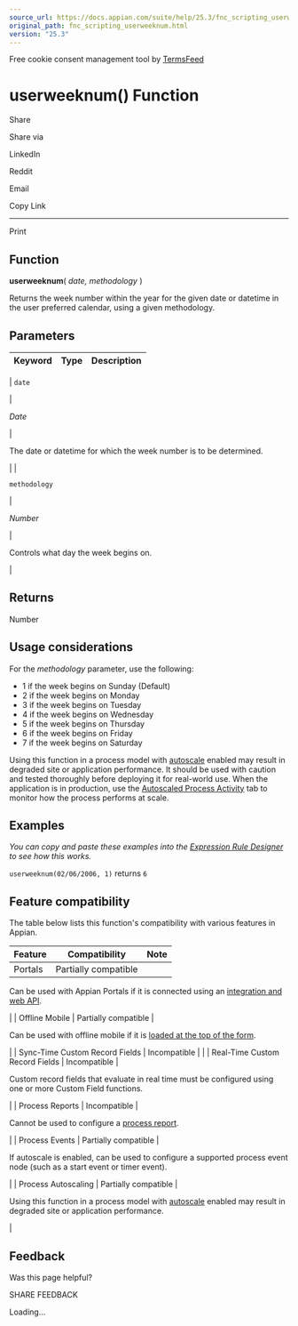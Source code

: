 ```yaml
---
source_url: https://docs.appian.com/suite/help/25.3/fnc_scripting_userweeknum.html
original_path: fnc_scripting_userweeknum.html
version: "25.3"
---
```


Free cookie consent management tool by [TermsFeed](https://www.termsfeed.com/)

# userweeknum() Function

Share

Share via

LinkedIn

Reddit

Email

Copy Link

* * *

Print

## Function

**userweeknum**( _date, methodology_ )

Returns the week number within the year for the given date or datetime in the user preferred calendar, using a given methodology.

## Parameters

| Keyword | Type | Description |
| --- | --- | --- |
|
`date`

 |

_Date_

 |

The date or datetime for which the week number is to be determined.

 |
|

`methodology`

 |

_Number_

 |

Controls what day the week begins on.

 |

## Returns

Number

## Usage considerations

For the _methodology_ parameter, use the following:

-   1 if the week begins on Sunday (Default)
-   2 if the week begins on Monday
-   3 if the week begins on Tuesday
-   4 if the week begins on Wednesday
-   5 if the week begins on Thursday
-   6 if the week begins on Friday
-   7 if the week begins on Saturday

Using this function in a process model with [autoscale](autoscale-processes.html) enabled may result in degraded site or application performance. It should be used with caution and tested thoroughly before deploying it for real-world use. When the application is in production, use the [Autoscaled Process Activity](monitoring-autoscaled-processes.html) tab to monitor how the process performs at scale.

## Examples

_You can copy and paste these examples into the [Expression Rule Designer](Expression_Rules.html) to see how this works._

`userweeknum(02/06/2006, 1)` returns `6`

## Feature compatibility

The table below lists this function's compatibility with various features in Appian.

| Feature | Compatibility | Note |
| --- | --- | --- |
| Portals | Partially compatible |
Can be used with Appian Portals if it is connected using an [integration and web API](portals-design.html#using-partially-compatible-functions-and-objects-in-a-portal).

 |
| Offline Mobile | Partially compatible |

Can be used with offline mobile if it is [loaded at the top of the form](offline-mobile-design-best-practices.html#working-with-partially-compatible-functions).

 |
| Sync-Time Custom Record Fields | Incompatible |  |
| Real-Time Custom Record Fields | Incompatible |

Custom record fields that evaluate in real time must be configured using one or more Custom Field functions.

 |
| Process Reports | Incompatible |

Cannot be used to configure a [process report](Process_Reports.html).

 |
| Process Events | Partially compatible |

If autoscale is enabled, can be used to configure a supported process event node (such as a start event or timer event).

 |
| Process Autoscaling | Partially compatible |

Using this function in a process model with [autoscale](autoscale-processes.html) enabled may result in degraded site or application performance.

 |

## Feedback

Was this page helpful?

SHARE FEEDBACK

Loading...